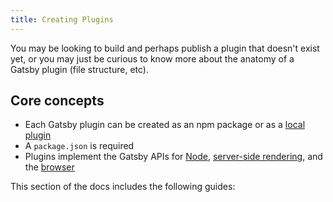 ```yaml
---
title: Creating Plugins
---
```


You may be looking to build and perhaps publish a plugin that doesn't exist yet, or you may just be curious to know more about the anatomy of a Gatsby plugin (file structure, etc).

## Core concepts

-   Each Gatsby plugin can be created as an npm package or as a [local plugin](/docs/creating-a-local-plugin/)
-   A `package.json` is required
-   Plugins implement the Gatsby APIs for [Node](/docs/node-apis/), [server-side rendering](/docs/ssr-apis/), and the [browser](/docs/browser-apis/)

This section of the docs includes the following guides:

<GuideList slug={props.slug} />
